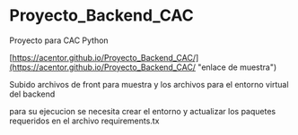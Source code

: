# Proyecto_Backend_CAC
Proyecto para CAC Python

[https://acentor.github.io/Proyecto_Backend_CAC/](https://acentor.github.io/Proyecto_Backend_CAC/ "enlace de muestra")

Subido archivos de front para muestra y los archivos para el entorno virtual del backend

para su ejecucion se necesita crear el entorno y actualizar los paquetes requeridos en el archivo requirements.tx

